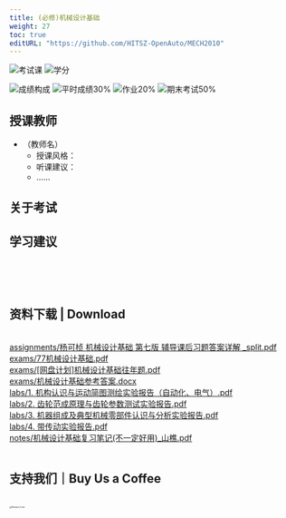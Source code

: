 ```yaml
---
title: (必修)机械设计基础
weight: 27
toc: true
editURL: "https://github.com/HITSZ-OpenAuto/MECH2010"
---
```


![考试课](https://img.shields.io/badge/%E8%80%83%E8%AF%95%E8%AF%BE-red)
![学分](https://img.shields.io/badge/%E5%AD%A6%E5%88%86-2.5-blue
)

![成绩构成](https://img.shields.io/badge/%E6%88%90%E7%BB%A9%E6%9E%84%E6%88%90-gold)
![平时成绩30%](https://img.shields.io/badge/%E5%B9%B3%E6%97%B6%E6%88%90%E7%BB%A9-30%25-wheat)
![作业20%](https://img.shields.io/badge/%E4%BD%9C%E4%B8%9A-20%25-wheat)
![期末考试50%](https://img.shields.io/badge/%E6%9C%9F%E6%9C%AB%E8%80%83%E8%AF%95-50%25-wheat)


## 授课教师

- （教师名）
  - 授课风格：
  - 听课建议：
  - ……

## 关于考试

## 学习建议
<br>
<br>
<br>
<h2>资料下载 | Download</h2>
<br>
<a href="https://gh.hoa.moe/github.com/HITSZ-OpenAuto/MECH2010/raw/main/assignments/%E6%9D%A8%E5%8F%AF%E6%A1%A2%20%E6%9C%BA%E6%A2%B0%E8%AE%BE%E8%AE%A1%E5%9F%BA%E7%A1%80%20%E7%AC%AC%E4%B8%83%E7%89%88%20%E8%BE%85%E5%AF%BC%E8%AF%BE%E5%90%8E%E4%B9%A0%E9%A2%98%E7%AD%94%E6%A1%88%E8%AF%A6%E8%A7%A3%20_split.pdf">assignments/杨可桢 机械设计基础 第七版 辅导课后习题答案详解 _split.pdf</a>
<br>
<a href="https://gh.hoa.moe/github.com/HITSZ-OpenAuto/MECH2010/raw/main/exams/77%E6%9C%BA%E6%A2%B0%E8%AE%BE%E8%AE%A1%E5%9F%BA%E7%A1%80.pdf">exams/77机械设计基础.pdf</a>
<br>
<a href="https://gh.hoa.moe/github.com/HITSZ-OpenAuto/MECH2010/raw/main/exams/%5B%E7%BD%91%E7%9B%98%E8%AE%A1%E5%88%92%5D%E6%9C%BA%E6%A2%B0%E8%AE%BE%E8%AE%A1%E5%9F%BA%E7%A1%80%E5%BE%80%E5%B9%B4%E9%A2%98.pdf">exams/[网盘计划]机械设计基础往年题.pdf</a>
<br>
<a href="https://gh.hoa.moe/github.com/HITSZ-OpenAuto/MECH2010/raw/main/exams/%E6%9C%BA%E6%A2%B0%E8%AE%BE%E8%AE%A1%E5%9F%BA%E7%A1%80%E5%8F%82%E8%80%83%E7%AD%94%E6%A1%88.docx">exams/机械设计基础参考答案.docx</a>
<br>
<a href="https://gh.hoa.moe/github.com/HITSZ-OpenAuto/MECH2010/raw/main/labs/1.%20%E6%9C%BA%E6%9E%84%E8%AE%A4%E8%AF%86%E4%B8%8E%E8%BF%90%E5%8A%A8%E7%AE%80%E5%9B%BE%E6%B5%8B%E7%BB%98%E5%AE%9E%E9%AA%8C%E6%8A%A5%E5%91%8A%EF%BC%88%E8%87%AA%E5%8A%A8%E5%8C%96%E3%80%81%E7%94%B5%E6%B0%94%EF%BC%89.pdf">labs/1. 机构认识与运动简图测绘实验报告（自动化、电气）.pdf</a>
<br>
<a href="https://gh.hoa.moe/github.com/HITSZ-OpenAuto/MECH2010/raw/main/labs/2.%20%E9%BD%BF%E8%BD%AE%E8%8C%83%E6%88%90%E5%8E%9F%E7%90%86%E4%B8%8E%E9%BD%BF%E8%BD%AE%E5%8F%82%E6%95%B0%E6%B5%8B%E8%AF%95%E5%AE%9E%E9%AA%8C%E6%8A%A5%E5%91%8A.pdf">labs/2. 齿轮范成原理与齿轮参数测试实验报告.pdf</a>
<br>
<a href="https://gh.hoa.moe/github.com/HITSZ-OpenAuto/MECH2010/raw/main/labs/3.%20%E6%9C%BA%E5%99%A8%E7%BB%84%E6%88%90%E5%8F%8A%E5%85%B8%E5%9E%8B%E6%9C%BA%E6%A2%B0%E9%9B%B6%E9%83%A8%E4%BB%B6%E8%AE%A4%E8%AF%86%E4%B8%8E%E5%88%86%E6%9E%90%E5%AE%9E%E9%AA%8C%E6%8A%A5%E5%91%8A.pdf">labs/3. 机器组成及典型机械零部件认识与分析实验报告.pdf</a>
<br>
<a href="https://gh.hoa.moe/github.com/HITSZ-OpenAuto/MECH2010/raw/main/labs/4.%20%E5%B8%A6%E4%BC%A0%E5%8A%A8%E5%AE%9E%E9%AA%8C%E6%8A%A5%E5%91%8A.pdf">labs/4. 带传动实验报告.pdf</a>
<br>
<a href="https://gh.hoa.moe/github.com/HITSZ-OpenAuto/MECH2010/raw/main/notes/%E6%9C%BA%E6%A2%B0%E8%AE%BE%E8%AE%A1%E5%9F%BA%E7%A1%80%E5%A4%8D%E4%B9%A0%E7%AC%94%E8%AE%B0%28%E4%B8%8D%E4%B8%80%E5%AE%9A%E5%A5%BD%E7%94%A8%29_%E5%B1%B1%E6%A8%B5.pdf">notes/机械设计基础复习笔记(不一定好用)_山樵.pdf</a>
<br>
<br>
<h2>支持我们｜Buy Us a Coffee</h2>
<br>
<img src="https://mitcher-1316637614.cos.ap-nanjing.myqcloud.com/hoa/20231112170457.png?imageSlim" alt="Reward_Code" style="zoom:25%; display: block; margin: 0 auto;" />            